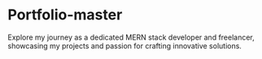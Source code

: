 # Portfolio-master
Explore my journey as a dedicated MERN stack developer and freelancer, showcasing my projects and passion for crafting innovative solutions.
